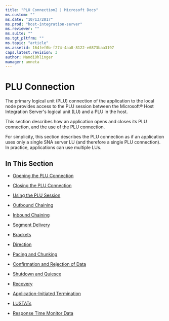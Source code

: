 ```yaml
---
title: "PLU Connection2 | Microsoft Docs"
ms.custom: ""
ms.date: "10/13/2017"
ms.prod: "host-integration-server"
ms.reviewer: ""
ms.suite: ""
ms.tgt_pltfrm: ""
ms.topic: "article"
ms.assetid: 164fef0b-f274-4aa8-8122-e6873baa3197
caps.latest.revision: 3
author: MandiOhlinger
manager: anneta
---
```

# PLU Connection
The primary logical unit (PLU) connection of the application to the local node provides access to the PLU session between the Microsoft® Host Integration Server's logical unit (LU) and a PLU in the host.  
  
 This section describes how an application opens and closes its PLU connection, and the use of the PLU connection.  
  
 For simplicity, this section describes the PLU connection as if an application uses only a single SNA server LU (and therefore a single PLU connection). In practice, applications can use multiple LUs.  
  
## In This Section  
  
-   [Opening the PLU Connection](../core/opening-the-plu-connection.md)  
  
-   [Closing the PLU Connection](../core/closing-the-plu-connection.md)  
  
-   [Using the PLU Session](../core/plu-session.md)  
  
-   [Outbound Chaining](../core/outbound-chaining.md)  
  
-   [Inbound Chaining](../core/inbound-chaining.md)  
  
-   [Segment Delivery](../core/segment-delivery.md)  
  
-   [Brackets](../core/brackets.md)  
  
-   [Direction](../core/direction.md)  
  
-   [Pacing and Chunking](../core/pacing-and-chunking.md)  
  
-   [Confirmation and Rejection of Data](../core/confirmation-and-rejection-of-data.md)  
  
-   [Shutdown and Quiesce](../core/shutdown-and-quiesce.md)  
  
-   [Recovery](../core/recovery.md)  
  
-   [Application-Initiated Termination](../core/application-initiated-termination.md)  
  
-   [LUSTATs](../core/lustats.md)  
  
-   [Response Time Monitor Data](../core/response-time-monitor-data.md)